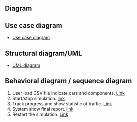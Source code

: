 ## Diagram


## Use case diagram 
- [Use case diagram](https://drive.google.com/file/d/1wBvyoXSj8t_jBm7rjeH1VZ2HX8ub-Lsa/view?usp=sharing)

## Structural diagram/UML
- [UML diagram](https://www.lucidchart.com/invitations/accept/6ee82b63-ec81-4f8d-bdfb-3fc045e517da)

## Behavioral diagram / sequence diagram
1. User load CSV file indicate cars and components. [Link](https://drive.google.com/file/d/1qm3FIPyAMxpd5HPVweYGlPJekhQPzlqz/view?usp=sharing)
2. Start/stop simulation. [link](https://drive.google.com/file/d/1VDtcJRT7cKhE1pv3svX5ik8DDed5CQ7x/view?usp=sharing)
3. Track progress and show statistic of traffic. [Link](https://drive.google.com/file/d/1bEp0_c48hDAUgdFj3U3z-ViFepZEGwe4/view?usp=sharing)
4. System show final report. [link](https://drive.google.com/file/d/1AzSBDgvGGS33l5jHEuxOFefS33k6Gowo/view?usp=sharing`)
5. Restart the simulation. [Link](https://drive.google.com/file/d/1PZ1SLo7GoeJuJ8OX46XfDTM36NYwv-zz/view?usp=sharing)




